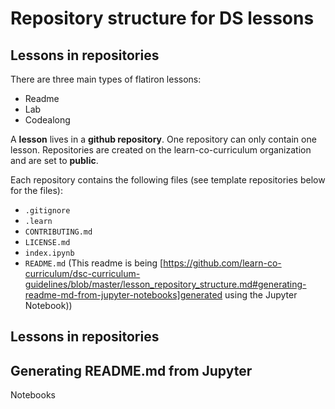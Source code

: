 # Repository structure for DS lessons

## Lessons in repositories
There are three main types of flatiron lessons:

- Readme
- Lab
- Codealong

A **lesson** lives in a **github repository**. One repository can only contain one lesson. Repositories are created on the learn-co-curriculum organization and are set to **public**.

Each repository contains the following files (see template repositories below for the files):

- `.gitignore` 
- `.learn` 
- `CONTRIBUTING.md`
- `LICENSE.md`
- `index.ipynb`
- `README.md` (This readme is being [https://github.com/learn-co-curriculum/dsc-curriculum-guidelines/blob/master/lesson_repository_structure.md#generating-readme-md-from-jupyter-notebooks]generated using the Jupyter Notebook))

## Lessons in repositories

## Generating README.md from Jupyter 
Notebooks


